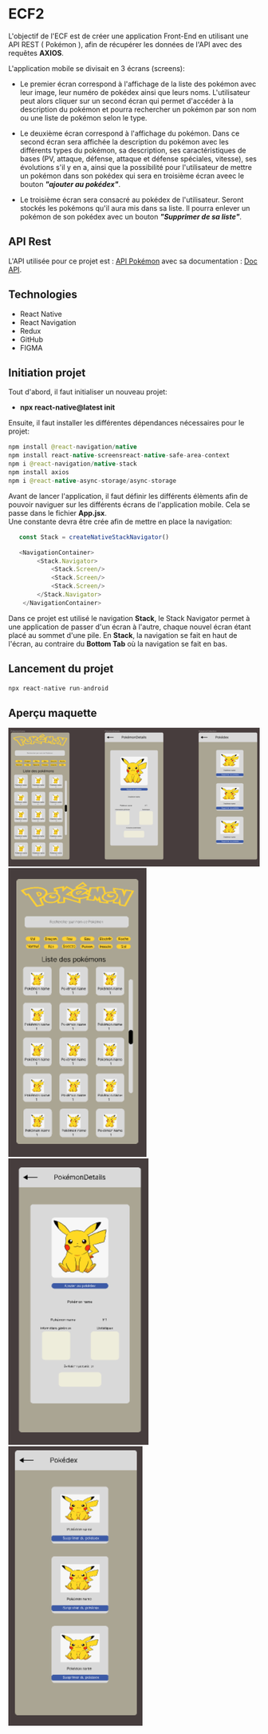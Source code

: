 # ECF2

L'objectif de l'ECF est de créer une application Front-End en utilisant une API REST ( Pokémon ), afin de récupérer les données de l'API avec des requêtes **AXIOS**.

L'application mobile se divisait en 3 écrans (screens):

- Le premier écran correspond à l'affichage de la liste des pokémon avec leur image, leur numéro de pokédex ainsi que leurs noms. L'utilisateur peut alors cliquer sur un second écran qui permet d'accéder à la description du pokémon et pourra rechercher un pokémon par son nom ou une liste de pokémon selon le type.

- Le deuxième écran correspond à l'affichage du pokémon. Dans ce second écran sera affichée la description du pokémon avec les différents types du pokémon, sa description, ses caractéristiques de bases (PV, attaque, défense, attaque et défense spéciales, vitesse), ses évolutions s'il y en a, ainsi que la possibilité pour l'utilisateur de mettre un pokémon dans son pokédex qui sera en troisième écran aveec le bouton ***"ajouter au pokédex"***.

- Le troisième écran sera consacré au pokédex de l'utilisateur. Seront stockés les pokémons qu'il aura mis dans sa liste. Il pourra enlever un pokémon de son pokédex avec un bouton ***"Supprimer de sa liste"***.

## API Rest

L'API utilisée pour ce projet est : [API Pokémon](https://tyradex.vercel.app/) avec sa documentation : [Doc API](https://tyradex.vercel.app/docs).

## Technologies

- React Native
- React Navigation
- Redux
- GitHub
- FIGMA 

## Initiation projet

Tout d'abord, il faut initialiser un nouveau projet:
- **npx react-native@latest init**

Ensuite, il faut installer les différentes dépendances nécessaires pour le projet:

```java
npm install @react-navigation/native
npm install react-native-screensreact-native-safe-area-context
npm i @react-navigation/native-stack
npm install axios
npm i @react-native-async-storage/async-storage
```

Avant de lancer l'application, il faut définir les différents élèments afin de pouvoir naviguer sur les différents écrans de l'application mobile. Cela se passe dans le fichier **App.jsx**.  
Une constante devra être crée afin de mettre en place la navigation: 

```js
   const Stack = createNativeStackNavigator()
```

```javascript
   <NavigationContainer>
        <Stack.Navigator>
            <Stack.Screen/>
            <Stack.Screen/>
            <Stack.Screen/>
        </Stack.Navigator>
    </NavigationContainer>
```

Dans ce projet est utilisé le navigation **Stack**, le Stack Navigator permet à une application de passer d'un écran à l'autre, chaque nouvel écran étant placé au sommet d'une pile. 
En **Stack**, la navigation se fait en haut de l'écran, au contraire du **Bottom Tab** où la navigation se fait en bas.


## Lancement du projet

```javascript
npx react-native run-android 
```                                                                              

## Aperçu maquette

![alt text](<Pokémon All Pages.png>)
![alt text](<PokémonHome.png>)
![alt text](<PokémonDetails.png>)
![alt text](<PokémonCollection.png>)
